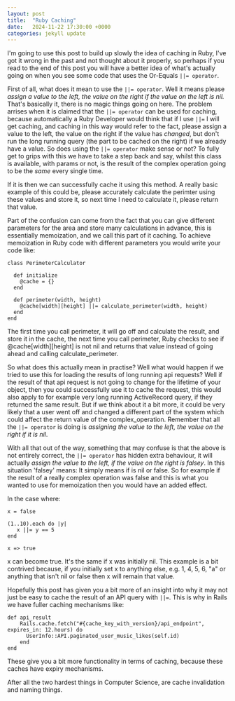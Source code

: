 ```yaml
---
layout: post
title:  "Ruby Caching"
date:   2024-11-22 17:30:00 +0000
categories: jekyll update
---
```


I'm going to use this post to build up slowly the idea of caching in Ruby, I've got it wrong in the past and not thought about it properly, so perhaps if you read to the end of this post you will have a better idea of what's actually going on when you see some code that uses the Or-Equals `||= operator`.

First of all, what does it mean to use the `||= operator`. Well it means please *assign a value to the left, the value on the right if the value on the left is nil.* That's basically it, there is no magic things going on here. The problem arrises when it is claimed that the `||= operator` can be used for caching, because automatically a Ruby Developer would think that if I use `||=` I will get caching, and caching in this way would refer to the fact, please assign a value to the left, the value on the right if the value has *changed*, but don't run the long running query (the part to be cached on the right) if we already have a value. So does using the `||= operator` make sense or not? To fully get to grips with this we have to take a step back and say, whilst this class is available, with params or not, is the result of the complex operation going to be the *same* every single time. 

If it is then we can successfully cache it using this method. A really basic example of this could be, please accurately calculate the perimter using these values and store it, so next time I need to calculate it, please return that value.

Part of the confusion can come from the fact that you can give different parameters for the area and store many calculations in advance, this is essentially memoization, and we call this part of it caching. To achieve memoization in Ruby code with different parameters you would write your code like:

```
class PerimeterCalculator

  def initialize
    @cache = {}
  end

  def perimeter(width, height)
    @cache[width][height] ||= calculate_perimeter(width, height)
  end
end
```

The first time you call perimeter, it will go off and calculate the result, and store it in the cache, the next time you call perimeter, Ruby checks to see if @cache[width][height] is not nil and returns that value instead of going ahead and calling calculate_perimeter.

So what does this actually mean in practise? Well what would happen if we tried to use this for loading the results of long running api requests? Well if the result of that api request is not going to change for the lifetime of your object, then you could successfully use it to cache the request, this would also apply to for example very long running ActiveRecord query, if they returned the same result. But if we think about it a bit more, it could be very likely that a user went off and changed a different part of the system which could affect the return value of the complex_operation. Remember that all the `||= operator` is doing is *assigning the value to the left, the value on the right if it is nil*.

With all that out of the way, something that may confuse is that the above is not entirely correct, the `||= operator` has hidden extra behaviour, it will actually *assign the value to the left, if the value on the right is falsey*. In this situation 'falsey' means: It simply means if is nil or false. So for example if the result of a really complex operation was false and this is what you wanted to use for memoization then you would have an added effect.

In the case where:

```
x = false

(1..10).each do |y|
   x ||= y == 5
end

x => true
```

x can become true. It's the same if x was initially nil. This example is a bit contrived because, if you initially set x to anything else, e.g. 1, 4, 5, 6, "a" or anything that isn't nil or false then x will remain that value.

Hopefully this post has given you a bit more of an insight into why it may not just be easy to cache the result of an API query with `||=`. This is why in Rails we have fuller caching mechanisms like:

```
def api_result
    Rails.cache.fetch("#{cache_key_with_version}/api_endpoint", expires_in: 12.hours) do
      UserInfo::API.paginated_user_music_likes(self.id)
    end
end
```

These give you a bit more functionality in terms of caching, because these caches have expiry mechanisms.

After all the two hardest things in Computer Science, are cache invalidation and naming things.